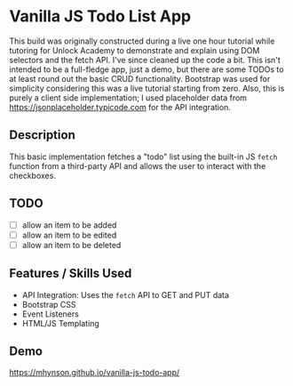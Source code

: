 # Vanilla JS Todo List App

This build was originally constructed during a live one hour tutorial while tutoring for Unlock Academy to demonstrate and explain using DOM selectors and the fetch API. I've since cleaned up the code a bit. This isn't intended to be a full-fledge app, just a demo, but there are some TODOs to at least round out the basic CRUD functionality. Bootstrap was used for simplicity considering this was a live tutorial starting from zero. Also, this is purely a client side implementation; I used placeholder data from https://jsonplaceholder.typicode.com for the API integration.

## Description
This basic implementation fetches a "todo" list using the built-in JS `fetch` function from a third-party API and allows the user to interact with the checkboxes.

## TODO
- [ ] allow an item to be added
- [ ] allow an item to be edited
- [ ] allow an item to be deleted

## Features / Skills Used
- API Integration: Uses the `fetch` API to GET and PUT data
- Bootstrap CSS
- Event Listeners
- HTML/JS Templating

## Demo
https://mhynson.github.io/vanilla-js-todo-app/
  
